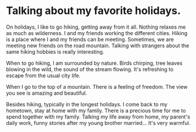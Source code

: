 # Talking about my favorite holidays.

On holidays, I like to go hiking, getting away from it all. Nothing relaxes me as much as wilderness. I and my friends working the different cities. Hiking is a place where I and my friends can be meeting. Sometimes, we are meeting new friends on the road mountain. Talking with strangers about the same hiking hobbies is really interesting.

When to go hiking, I am surrounded by nature. Birds chirping, tree leaves blowing in the wild, the sound of the stream flowing. It's refreshing to escape from the usual city life.

When I go to the top of a mountain. There is a feeling of freedom. The view you see is amazing and beautiful.

Besides hiking, typically in the longest holidays. I come back to my hometown, stay at home with my family. There is a precious time for me to spend together with my family. Talking my life away from home, my parent's daily work, funny stories after my young brother married... It's very warmful.
